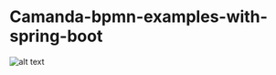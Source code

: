 # Camanda-bpmn-examples-with-spring-boot
![alt text](https://github.com/djamelzerrouki/Camunda-bpmn-examples-with-spring-boot/blob/master/src/main/resources/static/images/logo.PNG)
